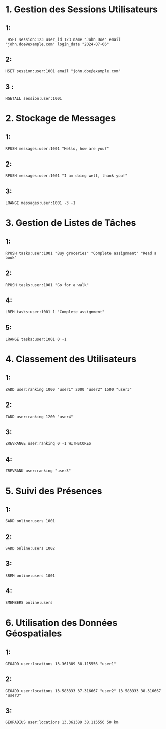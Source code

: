 # 1. Gestion des Sessions Utilisateurs
## 1:

     HSET session:123 user_id 123 name "John Doe" email "john.doe@example.com" login_date "2024-07-06"

## 2:

    HSET session:user:1001 email "john.doe@example.com"

## 3 :

    HGETALL session:user:1001


# 2. Stockage de Messages
## 1:

    RPUSH messages:user:1001 "Hello, how are you?"

## 2:

    RPUSH messages:user:1001 "I am doing well, thank you!"

## 3:

    LRANGE messages:user:1001 -3 -1

#  3. Gestion de Listes de Tâches
## 1:

    RPUSH tasks:user:1001 "Buy groceries" "Complete assignment" "Read a book"

## 2:

    RPUSH tasks:user:1001 "Go for a walk"
    
## 4:

    LREM tasks:user:1001 1 "Complete assignment"
    
## 5:

    LRANGE tasks:user:1001 0 -1
    
# 4. Classement des Utilisateurs
## 1:

    ZADD user:ranking 1000 "user1" 2000 "user2" 1500 "user3"

## 2:

    ZADD user:ranking 1200 "user4"


## 3:

    ZREVRANGE user:ranking 0 -1 WITHSCORES
## 4:

    ZREVRANK user:ranking "user3"

# 5. Suivi des Présences

## 1:

    SADD online:users 1001
## 2:

    SADD online:users 1002
    
## 3:

    SREM online:users 1001

## 4:

    SMEMBERS online:users

#  6. Utilisation des Données Géospatiales

## 1:

    GEOADD user:locations 13.361389 38.115556 "user1"
    
## 2:

    GEOADD user:locations 13.583333 37.316667 "user2" 13.583333 38.316667 "user3"

## 3:

    GEORADIUS user:locations 13.361389 38.115556 50 km
